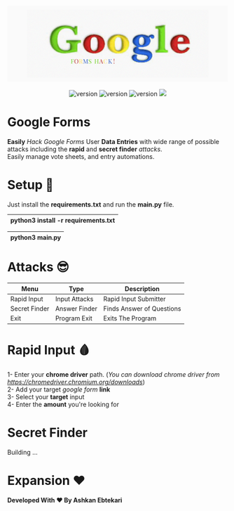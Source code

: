 ![Header](Files/GoogleFormsHack.png)

<p align="center">
  <img src="https://img.shields.io/badge/Made%20with-Python-1f425f.svg?style=flat-square" alt="version" />
  <img src="https://img.shields.io/github/issues/Chamepp/GoogleForms.svg?style=flat-square" alt="version" />
  <img src="https://img.shields.io/badge/License-MIT-blue.svg?style=flat-square" alt="version" />
  <img src="https://img.shields.io/badge/Build-Passing-brightgreen?style=flat-square" />
</p>

# Google Forms

**Easily** *Hack Google Forms* User **Data Entries** with wide range of possible <br>
attacks including the **rapid** and **secret finder** *attacks*. <br>
Easily manage vote sheets, and entry automations. <br>

# Setup :rocket:
Just install the **requirements.txt** and run the **main.py** file.

|  python3 install -r requirements.txt  |
| ------------------------------------- |

|  python3 main.py                      |
| ------------------------------------- |

# Attacks :sunglasses:

| Menu            | Type           | Description                       |
| --------------- | -------------- | --------------------------------- |
| Rapid Input     | Input Attacks  | Rapid Input Submitter             |
| Secret Finder   | Answer Finder  | Finds Answer of Questions         |
| Exit            | Program Exit   | Exits The Program                 |

# Rapid Input 🩸
1- Enter your **chrome driver** path. (*You can download chrome driver from https://chromedriver.chromium.org/downloads*) <br>
2- Add your target *google form* **link** <br>
3- Select your **target** input <br>
4- Enter the **amount** you're looking for <br>

# Secret Finder
Building ...

# Expansion :heart:
**Developed With ♥️ By Ashkan Ebtekari**
